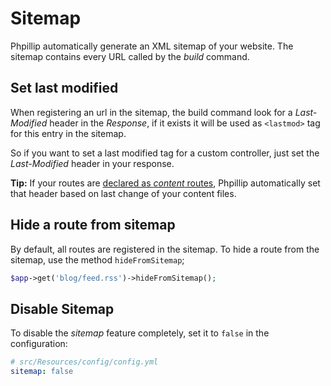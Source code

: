 # Sitemap

Phpillip automatically generate an XML sitemap of your website.
The sitemap contains every URL called by the _build_ command.

## Set last modified

When registering an url in the sitemap, the build command look for a _Last-Modified_ header in the _Response_, if it exists it will be used as `<lastmod>` tag for this entry in the sitemap.

So if you want to set a last modified tag for a custom controller, just set the _Last-Modified_ header in your response.

__Tip:__ If your routes are [declared as _content_ routes](../feature/helpers.md), Phpillip automatically set that header based on last change of your content files.

## Hide a route from sitemap

By default, all routes are registered in the sitemap.
To hide a route from the sitemap, use the method `hideFromSitemap`;

``` php
$app->get('blog/feed.rss')->hideFromSitemap();
```

## Disable Sitemap

To disable the _sitemap_ feature completely, set it to `false` in the configuration:

``` yml
# src/Resources/config/config.yml
sitemap: false
```
